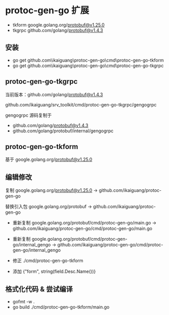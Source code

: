 # protoc-gen-go 扩展

- tkform google.golang.org/protobuf@v1.25.0
- tkgrpc github.com/golang/protobuf@v1.4.3

## 安装

- go get github.com\ikaiguang\protoc-gen-go\cmd\protoc-gen-go-tkform
- go get github.com\ikaiguang\protoc-gen-go\cmd\protoc-gen-go-tkgrpc

## protoc-gen-go-tkgrpc

当前版本：github.com/golang/protobuf@v1.4.3

github.com/ikaiguang/srv_toolkit/cmd/protoc-gen-go-tkgrpc/gengogrpc

gengogrpc 源码复制于

- github.com/golang/protobuf@v1.4.3
- github.com/golang/protobuf/internal/gengogrpc 

## protoc-gen-go-tkform

基于 google.golang.org/protobuf@v1.25.0

## 编辑修改

复制 google.golang.org/protobuf@v1.25.0 -> github.com/ikaiguang/protoc-gen-go

替换引入包 google.golang.org/protobuf -> github.com/ikaiguang/protoc-gen-go

- 重新复制 google.golang.org/protobuf/cmd/protoc-gen-go/main.go -> github.com/ikaiguang/protoc-gen-go/cmd/protoc-gen-go/main.go
- 重新复制 google.golang.org/protobuf/cmd/protoc-gen-go/internal_gengo -> github.com/ikaiguang/protoc-gen-go/cmd/protoc-gen-go/internal_gengo

- 修正 ./cmd/protoc-gen-go-tkform
- 添加 {"form", string(field.Desc.Name())}

## 格式化代码 & 尝试编译

- gofmt -w .
- go build ./cmd/protoc-gen-go-tkform/main.go
